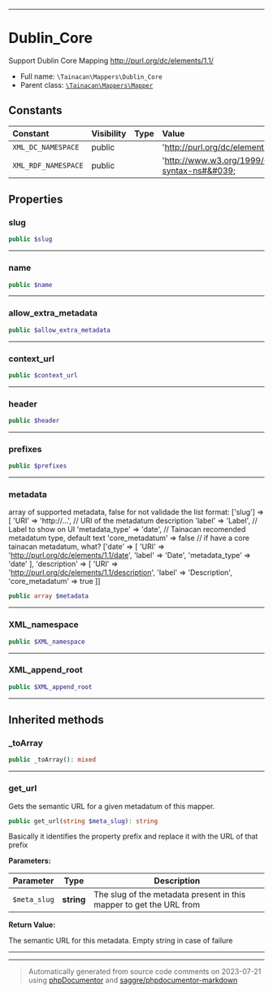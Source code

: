 ***

# Dublin_Core

Support Dublin Core Mapping
http://purl.org/dc/elements/1.1/



* Full name: `\Tainacan\Mappers\Dublin_Core`
* Parent class: [`\Tainacan\Mappers\Mapper`](./Mapper.md)


## Constants

| Constant | Visibility | Type | Value |
|:---------|:-----------|:-----|:------|
|`XML_DC_NAMESPACE`|public| |&#039;http://purl.org/dc/elements/1.1/&#039;|
|`XML_RDF_NAMESPACE`|public| |&#039;http://www.w3.org/1999/02/22-rdf-syntax-ns#&#039;|

## Properties


### slug



```php
public $slug
```






***

### name



```php
public $name
```






***

### allow_extra_metadata



```php
public $allow_extra_metadata
```






***

### context_url



```php
public $context_url
```






***

### header



```php
public $header
```






***

### prefixes



```php
public $prefixes
```






***

### metadata

array of supported metadata, false for not validade the list format:
['slug'] => [
    'URI' => 'http://...',          // URI of the metadatum description
    'label' => 'Label',             // Label to show on UI
    'metadata_type' => 'date',         // Tainacan recomended metadatum type, default text
    'core_metadatum' => false   // if have a core tainacan metadatum, what?
['date' => [
    	'URI' => 'http://purl.org/dc/elements/1.1/date',
 	'label' => 'Date',
     'metadata_type' => 'date'
 ],
 'description' => [
 	'URI' => 'http://purl.org/dc/elements/1.1/description',
 	'label' => 'Description',
     'core_metadatum' => true
 ]]

```php
public array $metadata
```






***

### XML_namespace



```php
public $XML_namespace
```






***

### XML_append_root



```php
public $XML_append_root
```






***



## Inherited methods


### _toArray



```php
public _toArray(): mixed
```











***

### get_url

Gets the semantic URL for a given metadatum of this mapper.

```php
public get_url(string $meta_slug): string
```

Basically it identifies the property prefix and replace it with the URL of that prefix






**Parameters:**

| Parameter | Type | Description |
|-----------|------|-------------|
| `$meta_slug` | **string** | The slug of the metadata present in this mapper to get the URL from |


**Return Value:**

The semantic URL for this metadata. Empty string in case of failure



***


***
> Automatically generated from source code comments on 2023-07-21 using [phpDocumentor](http://www.phpdoc.org/) and [saggre/phpdocumentor-markdown](https://github.com/Saggre/phpDocumentor-markdown)
